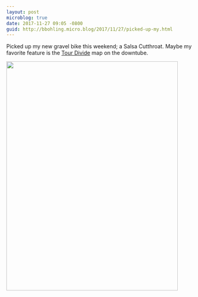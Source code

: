 ```yaml
---
layout: post
microblog: true
date: 2017-11-27 09:05 -0800
guid: http://bbohling.micro.blog/2017/11/27/picked-up-my.html
---
```

Picked up my new gravel bike this weekend; a Salsa Cutthroat. Maybe my favorite feature is the [Tour Divide](https://en.wikipedia.org/wiki/Tour_Divide) map on the downtube. 

<img src="http://micro.brandonbohling.com/uploads/2017/bfe2196fbc.jpg" width="450" height="600" />
